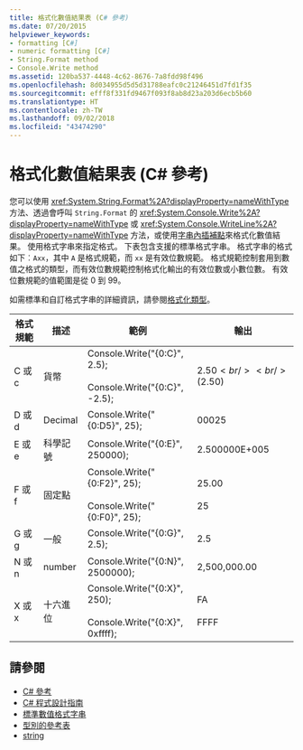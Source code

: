 ```yaml
---
title: 格式化數值結果表 (C# 參考)
ms.date: 07/20/2015
helpviewer_keywords:
- formatting [C#]
- numeric formatting [C#]
- String.Format method
- Console.Write method
ms.assetid: 120ba537-4448-4c62-8676-7a8fdd98f496
ms.openlocfilehash: 8d034955d5d5d31788eafc0c21246451d7fd1f35
ms.sourcegitcommit: efff8f331fd9467f093f8ab8d23a203d6ecb5b60
ms.translationtype: HT
ms.contentlocale: zh-TW
ms.lasthandoff: 09/02/2018
ms.locfileid: "43474290"
---
```

# <a name="formatting-numeric-results-table-c-reference"></a>格式化數值結果表 (C# 參考)
您可以使用 <xref:System.String.Format%2A?displayProperty=nameWithType> 方法、透過會呼叫 `String.Format` 的 <xref:System.Console.Write%2A?displayProperty=nameWithType> 或 <xref:System.Console.WriteLine%2A?displayProperty=nameWithType> 方法，或使用[字串內插補點](../tokens/interpolated.md)來格式化數值結果。 使用格式字串來指定格式。 下表包含支援的標準格式字串。 格式字串的格式如下︰`Axx`，其中 `A` 是格式規範，而 `xx` 是有效位數規範。 格式規範控制套用到數值之格式的類型，而有效位數規範控制格式化輸出的有效位數或小數位數。 有效位數規範的值範圍是從 0 到 99。  
  
 如需標準和自訂格式字串的詳細資訊，請參閱[格式化類型](../../../standard/base-types/formatting-types.md)。
  
|格式規範|描述|範例|輸出|  
|----------------------|-----------------|--------------|------------|  
|C 或 c|貨幣|Console.Write("{0:C}", 2.5);<br /><br /> Console.Write("{0:C}", -2.5);|$2.50<br /><br /> ($2.50)|  
|D 或 d|Decimal|Console.Write("{0:D5}", 25);|00025|  
|E 或 e|科學記號|Console.Write("{0:E}", 250000);|2.500000E+005|  
|F 或 f|固定點|Console.Write("{0:F2}", 25);<br /><br /> Console.Write("{0:F0}", 25);|25.00<br /><br /> 25|  
|G 或 g|一般|Console.Write("{0:G}", 2.5);|2.5|  
|N 或 n|number|Console.Write("{0:N}", 2500000);|2,500,000.00|  
|X 或 x|十六進位|Console.Write("{0:X}", 250);<br /><br /> Console.Write("{0:X}", 0xffff);|FA<br /><br /> FFFF|  
  
## <a name="see-also"></a>請參閱

- [C# 參考](../../../csharp/language-reference/index.md)  
- [C# 程式設計指南](../../../csharp/programming-guide/index.md)  
- [標準數值格式字串](../../../standard/base-types/standard-numeric-format-strings.md)  
- [型別的參考表](../../../csharp/language-reference/keywords/reference-tables-for-types.md)  
- [string](../../../csharp/language-reference/keywords/string.md)
